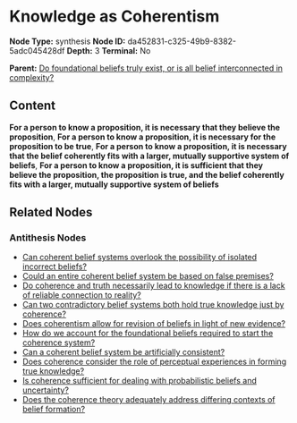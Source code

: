 # Knowledge as Coherentism

**Node Type:** synthesis
**Node ID:** da452831-c325-49b9-8382-5adc045428df
**Depth:** 3
**Terminal:** No

**Parent:** [Do foundational beliefs truly exist, or is all belief interconnected in complexity?](do-foundational-beliefs-truly-exist-or-is-all-belief-interconnected-in-complexity-antithesis-76426b1b-3aa8-433d-af6e-39e44f5c04f6.md)

## Content

**For a person to know a proposition, it is necessary that they believe the proposition**, **For a person to know a proposition, it is necessary for the proposition to be true**, **For a person to know a proposition, it is necessary that the belief coherently fits with a larger, mutually supportive system of beliefs**, **For a person to know a proposition, it is sufficient that they believe the proposition, the proposition is true, and the belief coherently fits with a larger, mutually supportive system of beliefs**

## Related Nodes

### Antithesis Nodes

- [Can coherent belief systems overlook the possibility of isolated incorrect beliefs?](can-coherent-belief-systems-overlook-the-possibility-of-isolated-incorrect-beliefs-antithesis-f9c87791-5fd7-459b-b06b-8545870cdded.md)
- [Could an entire coherent belief system be based on false premises?](could-an-entire-coherent-belief-system-be-based-on-false-premises-antithesis-bb26fb4f-0036-4d30-bb09-9cc548d6ea08.md)
- [Do coherence and truth necessarily lead to knowledge if there is a lack of reliable connection to reality?](do-coherence-and-truth-necessarily-lead-to-knowledge-if-there-is-a-lack-of-reliable-connection-to-reality-antithesis-52937279-53b5-48de-976e-37a30d287561.md)
- [Can two contradictory belief systems both hold true knowledge just by coherence?](can-two-contradictory-belief-systems-both-hold-true-knowledge-just-by-coherence-antithesis-47bf991f-4d9f-43a9-beed-b8a577e29ddc.md)
- [Does coherentism allow for revision of beliefs in light of new evidence?](does-coherentism-allow-for-revision-of-beliefs-in-light-of-new-evidence-antithesis-a083501d-6894-4758-ae82-c7c8b6a27640.md)
- [How do we account for the foundational beliefs required to start the coherence system?](how-do-we-account-for-the-foundational-beliefs-required-to-start-the-coherence-system-antithesis-c321de5b-1eb2-43cf-b4fc-a509e8273182.md)
- [Can a coherent belief system be artificially consistent?](can-a-coherent-belief-system-be-artificially-consistent-antithesis-baa93cc2-6bb3-47d0-8ec4-ac042d407a4c.md)
- [Does coherence consider the role of perceptual experiences in forming true knowledge?](does-coherence-consider-the-role-of-perceptual-experiences-in-forming-true-knowledge-antithesis-2e00eed2-37e9-4cfc-be54-df6807e36e62.md)
- [Is coherence sufficient for dealing with probabilistic beliefs and uncertainty?](is-coherence-sufficient-for-dealing-with-probabilistic-beliefs-and-uncertainty-antithesis-dc621b55-71e1-4492-bd21-33b35a125291.md)
- [Does the coherence theory adequately address differing contexts of belief formation?](does-the-coherence-theory-adequately-address-differing-contexts-of-belief-formation-antithesis-7b6557fd-cd35-4a90-882e-7bc36c4d94d6.md)
